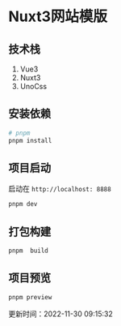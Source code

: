 # Nuxt3网站模版

## 技术栈

1. Vue3
2. Nuxt3
3. UnoCss

## 安装依赖

```bash
# pnpm 
pnpm install
```

## 项目启动

启动在 `http://localhost: 8888`

```bash
pnpm dev
```

## 打包构建


```bash
pnpm  build
```

## 项目预览
```bash
pnpm preview
```
更新时间：<!--GAMFC-->2022-11-30 09:15:32<!--GAMFC-END-->
